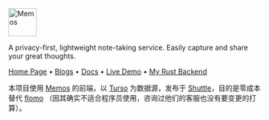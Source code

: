 <img height="56px" src="https://www.usememos.com/full-logo-landscape.png" alt="Memos" />

A privacy-first, lightweight note-taking service. Easily capture and share your great thoughts.

<a href="https://www.usememos.com">Home Page</a> •
<a href="https://www.usememos.com/blog">Blogs</a> •
<a href="https://www.usememos.com/docs">Docs</a> •
<a href="https://demo.usememos.com/">Live Demo</a> •
<a href="https://memos.shuttleapp.rs/">My Rust Backend</a>

本项目使用 [Memos](https://github.com/usememos/memos) 的前端，以 [Turso](https://turso.tech/) 为数据源，发布于 [Shuttle](https://www.shuttle.rs/)，目的是零成本替代 [flomo]() （因其确实不适合程序员使用，咨询过他们的客服也没有要变更的打算）。
